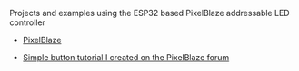 Projects and examples using the ESP32 based PixelBlaze addressable LED controller

- [PixelBlaze](https://www.bhencke.com/pixelblaze)

- [Simple button tutorial I created on the PixelBlaze forum](https://forum.electromage.com/t/simple-control-using-momentary-buttons/2615)

